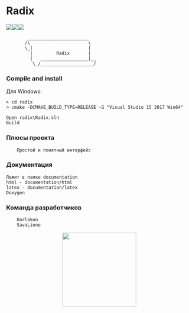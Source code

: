 # Radix

<a href="https://ci.appveyor.com/project/SavaLione/radix"><img src="https://ci.appveyor.com/api/projects/status/eq0tx0cavu7brv01?svg=true"></a><a href="https://travis-ci.org/SavaLione/Radix"><img src="https://travis-ci.org/SavaLione/Radix.svg?branch=master"></a><a class="badge-align" href="https://www.codacy.com/app/SavaLione/Radix?utm_source=github.com&amp;utm_medium=referral&amp;utm_content=SavaLione/Radix&amp;utm_campaign=Badge_Grade"><img src="https://api.codacy.com/project/badge/Grade/4fe9eab3dca74b65bb805b2636b898cc"/></a>


            _______________________
           /\                      \
           \_|                     |
             |         Radix       |
             |   __________________|__
              \_/____________________/

### Compile and install

Для Windows:

	> cd radix
	> cmake -DCMAKE_BUILD_TYPE=RELEASE -G "Visual Studio 15 2017 Win64"

	Open radix\Radix.sln
	Build
	


### Плюсы проекта

		Простой и понятный интерфейс

### Документация
	
	Лежит в папке documentation
	html - documentation/html
	latex - documentation/latex
	Doxygen

### Команда разработчиков

		Darlakon
		SavaLione

<p align="center">
  <img width="200" height="200" src="https://raw.githubusercontent.com/SavaLione/Radix/master/assets/png/kawaiifood.png">
</p>
